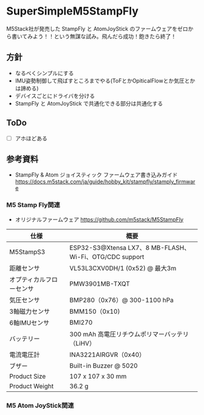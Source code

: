 # SuperSimpleM5StampFly

M5Stack社が発売した StampFly と AtomJoyStick のファームウェアをゼロから書いてみよう！！という無謀な試み。飛んだら成功！飽きたら終了！

## 方針

- なるべくシンプルにする
- IMU姿勢制御して飛ばすところまでやる(ToFとかOpiticalFlowとか気圧とかは諦める)
- デバイスごとにドライバを分ける
- StampFly と AtomJoyStick で共通化できる部分は共通化する

## ToDo

- [ ] アホほどある


## 参考資料

- StampFly & Atom ジョイスティック ファームウェア書き込みガイド https://docs.m5stack.com/ja/guide/hobby_kit/stampfly/stamply_firmware

### M5 Stamp Fly関連

- オリジナルファームウェア https://github.com/m5stack/M5StampFly


|仕様|概要|
|----|----|
|M5StampS3|ESP32-S3@Xtensa LX7、8 MB-FLASH、Wi-Fi、OTG/CDC support|
|距離センサ|VL53L3CXV0DH/1 (0x52) @ 最大3m|
|オプティカルフローセンサ|PMW3901MB-TXQT|
|気圧センサ|BMP280（0x76）@ 300-1100 hPa|
|3軸磁力センサ|BMM150（0x10)|
|6軸IMUセンサ|BMI270|
|バッテリー|300 mAh 高電圧リチウムポリマーバッテリ（LiHV）|
|電流電圧計|INA3221AIRGVR（0x40）|
|ブザー|Built-in Buzzer @ 5020|
|Product Size|107 x 107 x 30 mm|
|Product Weight|36.2 g|

### M5 Atom JoyStick関連

